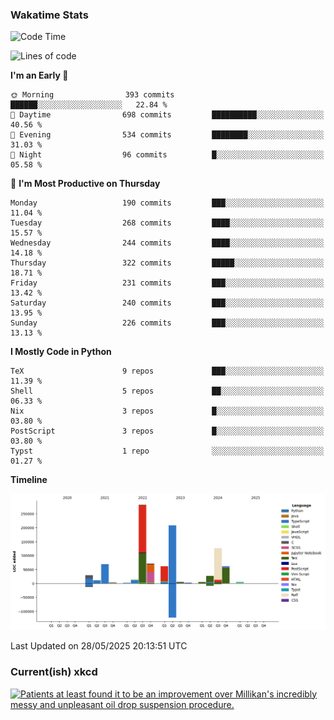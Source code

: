 ### Wakatime Stats
<!--START_SECTION:waka-->
![Code Time](http://img.shields.io/badge/Code%20Time-3%2C250%20hrs%2015%20mins-blue)

![Lines of code](https://img.shields.io/badge/From%20Hello%20World%20I%27ve%20Written-983.8%20thousand%20lines%20of%20code-blue)

**I'm an Early 🐤** 

```text
🌞 Morning                393 commits         ██████░░░░░░░░░░░░░░░░░░░   22.84 % 
🌆 Daytime                698 commits         ██████████░░░░░░░░░░░░░░░   40.56 % 
🌃 Evening                534 commits         ████████░░░░░░░░░░░░░░░░░   31.03 % 
🌙 Night                  96 commits          █░░░░░░░░░░░░░░░░░░░░░░░░   05.58 % 
```
📅 **I'm Most Productive on Thursday** 

```text
Monday                   190 commits         ███░░░░░░░░░░░░░░░░░░░░░░   11.04 % 
Tuesday                  268 commits         ████░░░░░░░░░░░░░░░░░░░░░   15.57 % 
Wednesday                244 commits         ████░░░░░░░░░░░░░░░░░░░░░   14.18 % 
Thursday                 322 commits         █████░░░░░░░░░░░░░░░░░░░░   18.71 % 
Friday                   231 commits         ███░░░░░░░░░░░░░░░░░░░░░░   13.42 % 
Saturday                 240 commits         ███░░░░░░░░░░░░░░░░░░░░░░   13.95 % 
Sunday                   226 commits         ███░░░░░░░░░░░░░░░░░░░░░░   13.13 % 
```


**I Mostly Code in Python** 

```text
TeX                      9 repos             ███░░░░░░░░░░░░░░░░░░░░░░   11.39 % 
Shell                    5 repos             ██░░░░░░░░░░░░░░░░░░░░░░░   06.33 % 
Nix                      3 repos             █░░░░░░░░░░░░░░░░░░░░░░░░   03.80 % 
PostScript               3 repos             █░░░░░░░░░░░░░░░░░░░░░░░░   03.80 % 
Typst                    1 repo              ░░░░░░░░░░░░░░░░░░░░░░░░░   01.27 % 
```



**Timeline**

![Lines of Code chart](https://raw.githubusercontent.com/joshuajeschek/joshuajeschek/main/assets/bar_graph.png)


 Last Updated on 28/05/2025 20:13:51 UTC
<!--END_SECTION:waka-->

### Current(ish) xkcd
<a id="xkcd-a" title="Patients at least found it to be an improvement over Millikan's incredibly messy and unpleasant oil drop suspension procedure." href="https://www.xkcd.com" target="_blank">
        <img align="center" id="xkcd-img" src="https://imgs.xkcd.com/comics/mass_spec.png" alt="Patients at least found it to be an improvement over Millikan's incredibly messy and unpleasant oil drop suspension procedure." height=300 />
</a>

